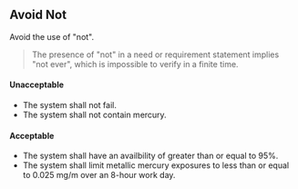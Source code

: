 ## Avoid Not

Avoid the use of "not".

> The presence of "not" in a need or requirement statement implies "not ever", which is impossible to verify in a finite time.

#### Unacceptable

- The system shall not fail.
- The system shall not contain mercury.

#### Acceptable

- The system shall have an availbility of greater than or equal to 95%.
- The system shall limit metallic mercury exposures to less than or equal to 0.025 mg/m over an 8-hour work day.
